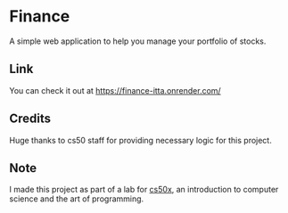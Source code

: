 # Finance

A simple web application to help you manage your portfolio of stocks.

## Link

You can check it out at <https://finance-itta.onrender.com/>

## Credits

Huge thanks to cs50 staff for providing necessary logic for this project.

## Note

I made this project as part of a lab for [cs50x](https://cs50.harvard.edu/x/2024/), an introduction to computer science and the art of programming.